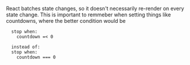 React batches state changes, so it doesn't necessarily re-render
on every state change. This is important to remmeber when setting
things like countdowns, where the better condition would be 

      stop when:
        countdown =< 0 

      instead of:
      stop when:
        countdown === 0
